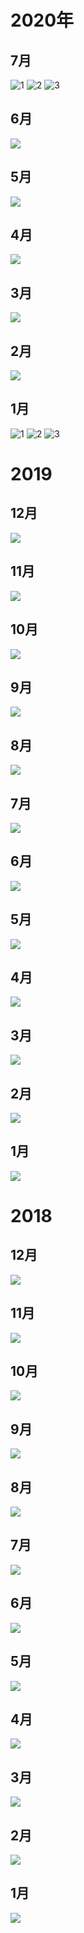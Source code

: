 # 2020年
## 7月
![1](https://asia.playstation.com/content/dam/pscom/hk/latest-news/2020/20200629_Plus_Anniversary/NBA2k20.jpg)
![2](https://asia.playstation.com/content/dam/pscom/hk/latest-news/2020/20200629_Plus_Anniversary/rise.jpg)
![3](https://asia.playstation.com/content/dam/pscom/hk/latest-news/2020/20200629_Plus_Anniversary/ERICA.jpg)

## 6月
![](https://asia.playstation.com/content/dam/pscom/hk/latest-news/2020/PSN_monthly/202006_SNSChannel_HKTC_1920x1080.jpg)

## 5月
![](https://asia.playstation.com/content/dam/pscom/hk/latest-news/2020/PSN_monthly/202005_SNSChannel_hktwcht_600X338_eDM.jpg)

## 4月
![](https://asia.playstation.com/content/dam/pscom/hk/latest-news/2020/PSN_monthly/202004_SNSChannel_cht_1920x1080-tc.jpg)

## 3月
![](https://asia.playstation.com/content/dam/pscom/hk/latest-news/2020/PSN_monthly/202003_SNSChannel1920x1080_tc.jpg)

## 2月
![](https://asia.playstation.com/content/dam/pscom/hk/latest-news/2020/PSN_monthly/202002_SNSChannel1920x1080_tc.jpg)

## 1月
![1](https://asia.playstation.com/content/dam/pscom/hk/latest-news/2020/PSN_monthly/UNCHARTED%20The%20Nathan%20Drake%20Collection%E2%84%A2.jpg)
![2](https://asia.playstation.com/content/dam/pscom/hk/latest-news/2020/PSN_monthly/image.jpg)
![3](https://asia.playstation.com/content/dam/pscom/hk/latest-news/2020/PSN_monthly/Kunio-kun%20The%20World%20Classics%20Collection_TCH.jpg)

# 2019
## 12月
![](https://asia.playstation.com/content/dam/pscom/hk/playstation-network/playstation-plus/201912_SNSChannel1920x1080_Tc.jpg)

## 11月
![](https://asia.playstation.com/content/dam/pscom/hk/latest-news/2019/monthlylineup2019/201911_SNSChannel-21920x1080_tc.jpg)

## 10月
![](https://asia.playstation.com/content/dam/pscom/hk/latest-news/2019/monthlylineup2019/201910_SNSChannel1920x1080_tc.jpg)

## 9月
![](https://asia.playstation.com/content/dam/pscom/hk/latest-news/2019/monthlylineup2019/201909_SNSChannel1920x1080_tc.jpg)

## 8月
![](https://asia.playstation.com/content/dam/pscom/hk/playstation-network/playstation-plus/201908_SNSChannel1920x1080.jpg)

## 7月
![](https://asia.playstation.com/content/dam/pscom/hk/playstation-network/playstation-plus/201907_SNSChannel1920x1080_TCH.jpg)

## 6月
![](https://asia.playstation.com/content/dam/pscom/hk/latest-news/2019/monthlylineup2019/201906_SNSChannel1920x1080_hktc.jpg)

## 5月
![](https://asia.playstation.com/content/dam/pscom/hk/playstation-network/playstation-plus/201905_SNSChannel1920x1080_tc.jpg)

## 4月
![](https://asia.playstation.com/content/dam/pscom/hk/playstation-network/playstation-plus/201904_SNSChannel_1920x1080_tc.jpg)

## 3月
![](https://asia.playstation.com/content/dam/pscom/hk/latest-news/2019/monthlylineup2019/201903_SNSChannel_1920x1080_tc.jpg)

## 2月
![](https://asia.playstation.com/content/dam/pscom/hk/latest-news/2019/monthlylineup2019/201812_SNSChannel_1920x1080_tc.jpg)

## 1月
![](https://c1.staticflickr.com/5/4888/44680349120_5a93420ebf_b.jpg)

# 2018
## 12月
![](https://asia.playstation.com/content/dam/pscom/hk/latest-news/2018/20181128_DEC/201812_SNSChannel_1920x1080_tc.jpg)

## 11月
![](https://asia.playstation.com/content/dam/pscom/hk/latest-news/2018/20181101_Nov/201811_1920x1080_PSPlusMonthlyOffer_TC.jpg)

## 10月
![](https://asia.playstation.com/content/dam/pscom/hk/latest-news/2018/20180927_Octlineup/201810_1920x1080_PSPlusMonthlyOffer_cht.jpg)

## 9月
![](https://asia.playstation.com/content/dam/pscom/hk/latest-news/2018/2018_Sep_lineup/201809_1920x1080_PSPlusMonthlyOffer_tc.jpg)

## 8月
![](https://asia.playstation.com/content/dam/pscom/hk/latest-news/2018/20180802_Aug%20lineup/201808_1920x1080_PSPlusMonthlyOffer_cht.jpg)

## 7月
![](https://asia.playstation.com/content/dam/pscom/hk/latest-news/2018/20180628_July_lineup/201807_1920x1080_PSPlusMonthlyOffer_cht.jpg)

## 6月
![](https://asia.playstation.com/content/dam/pscom/hk/latest-news/2018/20180431_June_lineup/201806_1920x1080_PSPlusMonthlyOffer_cht.jpg)

## 5月
![](https://asia.playstation.com/content/dam/pscom/hk/latest-news/2018/20180426_May_lineup/201805_1920x1080_PSPlusMonthlyOffer_tc.jpg)

## 4月
![](https://asia.playstation.com/content/dam/pscom/hk/latest-news/2018/20180328_April_lineup/201804_1920x1080_PSPlusMonthlyOffer_cht.jpg)

## 3月
![](https://asia.playstation.com/content/dam/pscom/hk/latest-news/2018/20180301_March_lineup/201803_800x450_blog_PSPlusMonthlyOffer_TC.jpg)

## 2月
![](https://asia.playstation.com/content/dam/pscom/hk/latest-news/2018/20180201_Feb%20lineup/201802_800x450_blog_PSPlusMonthlyOffer_tc.jpg)

## 1月
![](https://asia.playstation.com/content/dam/pscom/hk/latest-news/2018/PS%20Plus%20Monthly%20Offers%2011-1-2017/201801_800x450_blog_PSPlusMonthlyOffer_tc.jpg)
